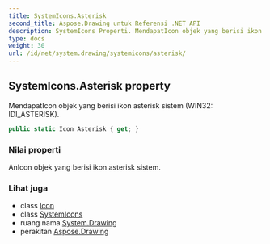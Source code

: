```yaml
---
title: SystemIcons.Asterisk
second_title: Aspose.Drawing untuk Referensi .NET API
description: SystemIcons Properti. MendapatIcon objek yang berisi ikon asterisk sistem WIN32 IDI_ASTERISK.
type: docs
weight: 30
url: /id/net/system.drawing/systemicons/asterisk/
---
```

## SystemIcons.Asterisk property

MendapatIcon objek yang berisi ikon asterisk sistem (WIN32: IDI_ASTERISK).

```csharp
public static Icon Asterisk { get; }
```

### Nilai properti

AnIcon objek yang berisi ikon asterisk sistem.

### Lihat juga

* class [Icon](../../icon/)
* class [SystemIcons](../)
* ruang nama [System.Drawing](../../systemicons/)
* perakitan [Aspose.Drawing](../../../)


